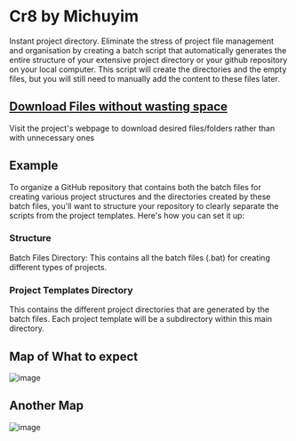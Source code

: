 # Cr8 by Michuyim

Instant project directory. Eliminate the stress of project file management and organisation by creating a batch script that automatically generates the entire structure of your extensive project directory or your github repository on your local computer. This script will create the directories and the empty files, but you will still need to manually add the content to these files later.

## [Download Files without wasting space](https://michuyim.github.io/Cr8/)

Visit the project's webpage to download desired files/folders rather than with unnecessary ones



## Example

To organize a GitHub repository that contains both the batch files for creating various project structures and the directories created by these batch files, you'll want to structure your repository to clearly separate the scripts from the project templates. Here's how you can set it up:

### Structure

Batch Files Directory: This contains all the batch files (.bat) for creating different types of projects.

### Project Templates Directory

This contains the different project directories that are generated by the batch files. Each project template will be a subdirectory within this main directory.

## Map of What to expect

![image](https://github.com/michuyim/Cr8/assets/118578558/ed29c89f-2143-4202-9288-0124f7263b00)

## Another Map

![image](https://github.com/michuyim/Cr8/assets/118578558/8768574b-406d-4435-93b0-528a86a4747b)

